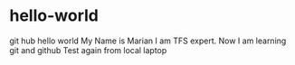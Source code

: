 # hello-world
git hub hello world
My Name is Marian
I am TFS expert. Now I am learning git and github
Test again from local laptop 
